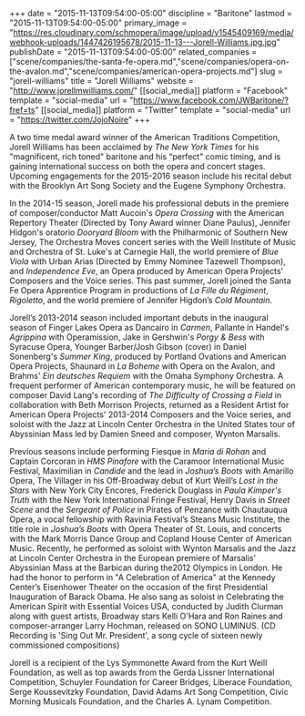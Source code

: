 +++
date = "2015-11-13T09:54:00-05:00"
discipline = "Baritone"
lastmod = "2015-11-13T09:54:00-05:00"
primary_image = "https://res.cloudinary.com/schmopera/image/upload/v1545409169/media/webhook-uploads/1447426195678/2015-11-13---Jorell-Williams.jpg.jpg"
publishDate = "2015-11-13T09:54:00-05:00"
related_companies = ["scene/companies/the-santa-fe-opera.md","scene/companies/opera-on-the-avalon.md","scene/companies/american-opera-projects.md"]
slug = "jorell-williams"
title = "Jorell Williams"
website = "http://www.jorellmwilliams.com/"
[[social_media]]
platform = "Facebook"
template = "social-media"
url = "https://www.facebook.com/JWBaritone/?fref=ts"
[[social_media]]
platform = "Twitter"
template = "social-media"
url = "https://twitter.com/JojoNoire"
+++

A two time medal award winner of the American Traditions Competition, Jorell Williams has been acclaimed by *The New York Times* for his "magnificent, rich toned" baritone and his “perfect" comic timing, and is gaining international success on both the opera and concert stages. Upcoming engagements for the 2015-2016 season include his recital debut with the Brooklyn Art Song Society and the Eugene Symphony Orchestra. 

In the 2014-15 season, Jorell made his professional debuts in the premiere of composer/conductor Matt Aucoin's *Opera Crossing* with the American Repertory Theater (Directed by Tony Award winner Diane Paulus), Jennifer Hidgon's oratorio *Dooryard Bloom* with the Philharmonic of Southern New Jersey, The Orchestra Moves concert series with the Weill Institute of Music and Orchestra of St. Luke's at Carnegie Hall, the world premiere of *Blue Viola* with Urban Arias (Directed by Emmy Nominee Tazewell Thompson), and *Independence Eve*, an Opera
produced by American Opera Projects' Composers and the Voice series. This past summer, Jorell joined the Santa Fe Opera Apprentice Program in productions of *La Fille du Régiment*, *Rigoletto*, and the world premiere of Jennifer Higdon’s *Cold Mountain*.

Jorell’s 2013-2014 season included important debuts in the inaugural season of Finger Lakes Opera as Dancairo in *Carmen*, Pallante in Handel's *Agrippina* with Operamission, Jake in Gershwin's *Porgy & Bess* with Syracuse Opera, Younger Barber/Josh Gibson (cover) in Daniel Sonenberg's *Summer King*, produced by Portland Ovations and American Opera Projects, Shaunard in *La Boheme* with Opera on the Avalon, and Brahms' *Ein deutsches Requiem* with the Omaha Symphony Orchestra. A frequent performer of American contemporary music, he will be featured on composer David Lang's recording of *The Difficulty of Crossing a Field* in collaboration with Beth Morrison Projects, returned as a Resident Artist for American Opera Projects' 2013-2014 Composers and the Voice series, and soloist with the Jazz at Lincoln Center Orchestra in the United States tour of Abyssinian Mass led by Damien Sneed and composer, Wynton Marsalis.

Previous seasons include performing Fiesque in *Maria di Rohan* and Captain Corcoran in *HMS Pinafore* with the Caramoor International Music Festival, Maximilian in *Candide* and the lead in *Joshua’s Boots* with Amarillo Opera, The Villager in his Off-Broadway debut of Kurt Weill’s *Lost in the Stars* with New York City Encores, Frederick Douglass in *Paula Kimper's Truth* with the New York International Fringe Festival, Henry Davis in *Street Scene* and the *Sergeant of Police* in Pirates of Penzance with Chautauqua Opera, a vocal fellowship with
Ravinia Festival’s Steans Music Institute, the title role in *Joshua’s Boots* with Opera Theater of St. Louis, and concerts with the Mark Morris Dance Group and Copland House Center of American Music. Recently, he performed as soloist with Wynton Marsalis and the Jazz at Lincoln Center Orchestra in the European premiere of Marsalis' Abyssinian Mass at the Barbican during the2012 Olympics in London. He had the honor to perform in "A Celebration of America" at the Kennedy Center’s Eisenhower Theater on the occasion of the first Presidential Inauguration of Barack Obama. He also sang as soloist in Celebrating the American Spirit with Essential Voices USA, conducted by Judith Clurman along with guest artists, Broadway stars Kelli O'Hara and Ron Raines and composer-arranger Larry Hochman, released on SONO LUMINUS. (CD Recording is 'Sing Out Mr. President', a song cycle of sixteen newly commissioned compositions)

Jorell is a recipient of the Lys Symmonette Award from the Kurt Weill Foundation, as well as top awards from the Gerda Lissner International Competition, Schuyler Foundation for Career Bridges, Liberace Foundation, Serge Koussevitzky Foundation, David Adams Art Song Competition, Civic Morning Musicals Foundation, and the Charles A. Lynam Competition.
